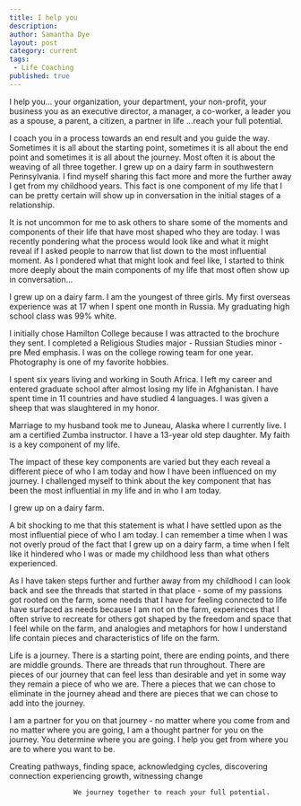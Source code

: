 ```yaml
---
title: I help you
description:
author: Samantha Dye
layout: post
category: current
tags:
 - Life Coaching
published: true
---
```


I help you...
		your organization, your department, your non-profit, your business
		you as an executive director, a manager, a co-worker, a leader
		you as a spouse, a parent, a citizen, a partner in life
								...reach your full potential.

I coach you in a process towards an end result and you guide the way.  Sometimes it is all about the starting point, sometimes it is all about the end point and sometimes it is all about the journey.  Most often it is about the weaving of all three together.
I grew up on a dairy farm in southwestern Pennsylvania.  I find myself sharing this fact more and more the further away I get from my childhood years.  This fact is one component of my life that I can be pretty certain will show up in conversation in the initial stages of a relationship.

It is not uncommon for me to ask others to share some of the moments and components of their life that have most shaped who they are today.  I was recently pondering what the process would look like and what it might reveal if I asked people to narrow that list down to the most influential moment.  As I pondered what that might look and feel like, I started to think more deeply about the main components of my life that most often show up in conversation...

I grew up on a dairy farm.
	I am the youngest of three girls.
		My first overseas experience was at 17 when I spent one month in Russia.
			My graduating high school class was 99% white.

I initially chose Hamilton College because I was attracted to the brochure they sent.
	I completed a Religious Studies major - Russian Studies minor - pre Med emphasis.
		I was on the college rowing team for one year.
			Photography is one of my favorite hobbies.

I spent six years living and working in South Africa.
	I left my career and entered graduate school after almost losing my life in Afghanistan.
		I have spent time in 11 countries and have studied 4 languages.
			I was given a sheep that was slaughtered in my honor.

Marriage to my husband took me to Juneau, Alaska where I currently live.
	I am a certified Zumba instructor.
		I have a 13-year old step daughter.
			My faith is a key component of my life.


The impact of these key components are varied but they each reveal a different piece of who I am today and how I have been influenced on my journey.  I challenged myself to think about the key component that has been the most influential in my life and in who I am today.  

I grew up on a dairy farm.  

A bit shocking to me that this statement is what I have settled upon as the most influential piece of who I am today.  I can remember a time when I was not overly proud of the fact that I grew up on a dairy farm, a time when I felt like it hindered who I was or made my childhood less than what others experienced.  

As I have taken steps further and further away from my childhood I can look back and see the threads that started in that place - some of my passions got rooted on the farm, some needs that I have for feeling connected to life have surfaced as needs because I am not on the farm, experiences that I often strive to recreate for others got shaped by the freedom and space that I feel while on the farm, and analogies and metaphors for how I understand life contain pieces and characteristics of life on the farm.  

Life is a journey.  There is a starting point, there are ending points, and there are middle grounds.  There are threads that run throughout.  There are pieces of our journey that can feel less than desirable and yet in some way they remain a piece of who we are.  There a pieces that we can chose to eliminate in the journey ahead and there are pieces that we can chose to add into the journey.  

I am a partner for you on that journey - no matter where you come from and no matter where you are going, I am a thought partner for you on the journey.  You determine where you are going.  I help you get from where you are to where you want to be.  


Creating pathways,
	finding space,
		acknowledging cycles,
			discovering connection
				experiencing growth,
						witnessing change

					We journey together to reach your full potential.
